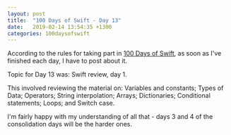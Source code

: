 ```yaml
---
layout: post
title:  "100 Days of Swift - Day 13"
date:   2019-02-14 13:54:35 +1300
categories: 100daysofswift
---
```

According to the rules for taking part in [100 Days of Swift](https://www.hackingwithswift.com/100), as soon as I've finished each day, I have to post about it.

Topic for Day 13 was: Swift review, day 1.

This involved reviewing the material on: Variables and constants; Types of Data; Operators; String interpolation; Arrays; Dictionaries; Conditional statements; Loops; and Switch case.

I'm fairly happy with my understanding of all that - days 3 and 4 of the consolidation days will be the harder ones.
